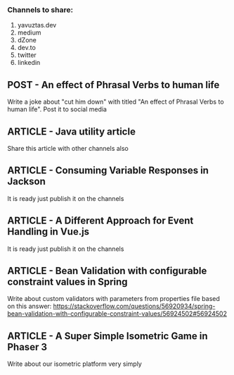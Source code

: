 
### Channels to share:
1. yavuztas.dev
2. medium
3. dZone
4. dev.to
5. twitter
6. linkedin

## POST - An effect of Phrasal Verbs to human life
Write a joke about "cut him down" with titled "An effect of Phrasal Verbs to human life". Post it to social media

## ARTICLE - Java utility article
Share this article with other channels also

## ARTICLE - Consuming Variable Responses in Jackson
It is ready just publish it on the channels

## ARTICLE - A Different Approach for Event Handling in Vue.js
It is ready just publish it on the channels

## ARTICLE - Bean Validation with configurable constraint values in Spring
Write about custom validators with parameters from properties file based on this answer:
https://stackoverflow.com/questions/56920934/spring-bean-validation-with-configurable-constraint-values/56924502#56924502

## ARTICLE - A Super Simple Isometric Game in Phaser 3
Write about our isometric platform very simply
